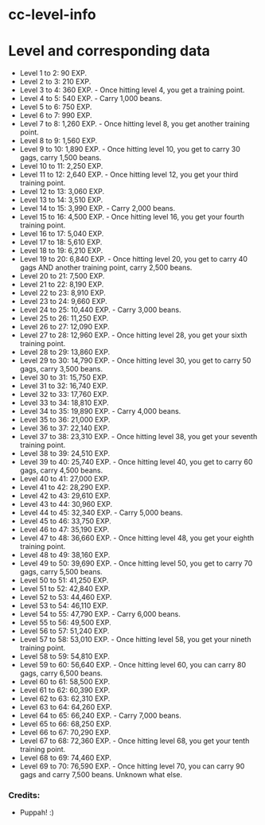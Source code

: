 # cc-level-info
# Level and corresponding data


* Level 1 to 2: 90 EXP.
* Level 2 to 3: 210 EXP.
* Level 3 to 4: 360 EXP. - Once hitting level 4, you get a training point.
* Level 4 to 5: 540 EXP. - Carry 1,000 beans.
* Level 5 to 6: 750 EXP. 
* Level 6 to 7: 990 EXP.
* Level 7 to 8: 1,260 EXP. - Once hitting level 8, you get another training point.
* Level 8 to 9: 1,560 EXP.
* Level 9 to 10: 1,890 EXP. - Once hitting level 10, you get to carry 30 gags, carry 1,500 beans.
* Level 10 to 11: 2,250 EXP. 
* Level 11 to 12: 2,640 EXP. - Once hitting level 12, you get your third training point.
* Level 12 to 13: 3,060 EXP.
* Level 13 to 14: 3,510 EXP.
* Level 14 to 15: 3,990 EXP. - Carry 2,000 beans.
* Level 15 to 16: 4,500 EXP. - Once hitting level 16, you get your fourth training point.
* Level 16 to 17: 5,040 EXP.
* Level 17 to 18: 5,610 EXP.
* Level 18 to 19: 6,210 EXP.
* Level 19 to 20: 6,840 EXP. - Once hitting level 20, you get to carry 40 gags AND another training point, carry 2,500 beans.
* Level 20 to 21: 7,500 EXP.
* Level 21 to 22: 8,190 EXP.
* Level 22 to 23: 8,910 EXP.
* Level 23 to 24: 9,660 EXP.
* Level 24 to 25: 10,440 EXP. - Carry 3,000 beans.
* Level 25 to 26: 11,250 EXP.
* Level 26 to 27: 12,090 EXP.
* Level 27 to 28: 12,960 EXP. - Once hitting level 28, you get your sixth training point.
* Level 28 to 29: 13,860 EXP.
* Level 29 to 30: 14,790 EXP. - Once hitting level 30, you get to carry 50 gags, carry 3,500 beans.
* Level 30 to 31: 15,750 EXP.
* Level 31 to 32: 16,740 EXP.
* Level 32 to 33: 17,760 EXP.
* Level 33 to 34: 18,810 EXP.
* Level 34 to 35: 19,890 EXP. - Carry 4,000 beans.
* Level 35 to 36: 21,000 EXP.
* Level 36 to 37: 22,140 EXP.
* Level 37 to 38: 23,310 EXP. - Once hitting level 38, you get your seventh training point.
* Level 38 to 39: 24,510 EXP.
* Level 39 to 40: 25,740 EXP. - Once hitting level 40, you get to carry 60 gags, carry 4,500 beans.
* Level 40 to 41: 27,000 EXP.
* Level 41 to 42: 28,290 EXP.
* Level 42 to 43: 29,610 EXP.
* Level 43 to 44: 30,960 EXP.
* Level 44 to 45: 32,340 EXP. - Carry 5,000 beans.
* Level 45 to 46: 33,750 EXP.
* Level 46 to 47: 35,190 EXP.
* Level 47 to 48: 36,660 EXP. - Once hitting level 48, you get your eighth training point. 
* Level 48 to 49: 38,160 EXP.
* Level 49 to 50: 39,690 EXP. - Once hitting level 50, you get to carry 70 gags, carry 5,500 beans.
* Level 50 to 51: 41,250 EXP.
* Level 51 to 52: 42,840 EXP.
* Level 52 to 53: 44,460 EXP.
* Level 53 to 54: 46,110 EXP.
* Level 54 to 55: 47,790 EXP. - Carry 6,000 beans.
* Level 55 to 56: 49,500 EXP.
* Level 56 to 57: 51,240 EXP.
* Level 57 to 58: 53,010 EXP. - Once hitting level 58, you get your nineth training point.
* Level 58 to 59: 54,810 EXP.
* Level 59 to 60: 56,640 EXP. - Once hitting level 60, you can carry 80 gags, carry 6,500 beans.
* Level 60 to 61: 58,500 EXP.
* Level 61 to 62: 60,390 EXP.
* Level 62 to 63: 62,310 EXP.
* Level 63 to 64: 64,260 EXP.
* Level 64 to 65: 66,240 EXP. - Carry 7,000 beans.
* Level 65 to 66: 68,250 EXP.
* Level 66 to 67: 70,290 EXP.
* Level 67 to 68: 72,360 EXP. - Once hitting level 68, you get your tenth training point.
* Level 68 to 69: 74,460 EXP.
* Level 69 to 70: 76,590 EXP. - Once hitting level 70, you can carry 90 gags and carry 7,500 beans. Unknown what else.


### Credits:

 * Puppah! :)
